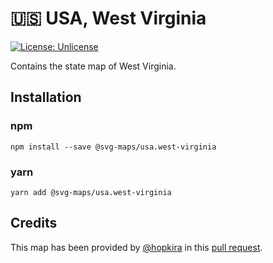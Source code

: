 # 🇺🇸 USA, West Virginia

[![License: Unlicense](https://img.shields.io/badge/license-Unlicense-blue.svg)](http://unlicense.org/)

Contains the state map of West Virginia.

## Installation

### npm

`npm install --save @svg-maps/usa.west-virginia`

### yarn

`yarn add @svg-maps/usa.west-virginia`

## Credits

This map has been provided by [@hopkira](https://github.com/hopkira) in this [pull request](https://github.com/VictorCazanave/react-svg-map/pull/14).
